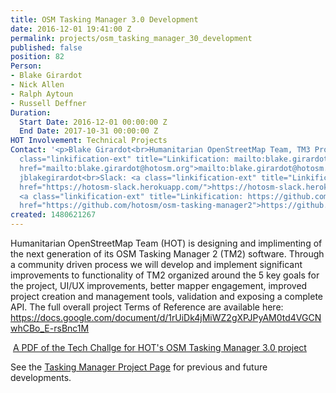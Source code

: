 ```yaml
---
title: OSM Tasking Manager 3.0 Development
date: 2016-12-01 19:41:00 Z
permalink: projects/osm_tasking_manager_30_development
published: false
position: 82
Person:
- Blake Girardot
- Nick Allen
- Ralph Aytoun
- Russell Deffner
Duration:
  Start Date: 2016-12-01 00:00:00 Z
  End Date: 2017-10-31 00:00:00 Z
HOT Involvement: Technical Projects
Contact: '<p>Blake Girardot<br>Humanitarian OpenStreetMap Team, TM3 Project Manager<br><a
  class="linkification-ext" title="Linkification: mailto:blake.girardot@hotosm.org"
  href="mailto:blake.girardot@hotosm.org">mailto:blake.girardot@hotosm.org</a><br>skype:
  jblakegirardot<br>Slack: <a class="linkification-ext" title="Linkification: https://hotosm-slack.herokuapp.com/"
  href="https://hotosm-slack.herokuapp.com/">https://hotosm-slack.herokuapp.com/</a><br>GitHub:
  <a class="linkification-ext" title="Linkification: https://github.com/hotosm/osm-tasking-manager2"
  href="https://github.com/hotosm/osm-tasking-manager2">https://github.com/hotosm/osm-tasking-manager2</a></p>'
created: 1480621267
---
```


<p>Humanitarian OpenStreetMap Team (HOT) is designing and implimenting of the next generation of its OSM Tasking Manager 2 (TM2) software. Through a community driven process we will develop and implement significant improvements to functionality of TM2 organized around the 5 key goals for the project, UI/UX improvements, better mapper engagement, improved project creation and management tools, validation and exposing a complete API. The full overall project Terms of Reference are available here: <a class="linkification-ext" title="Linkification: https://docs.google.com/document/d/1rUiDk4jMiWZ2gXPJPyAM0td4VGCNwhCBo_E-rsBnc1M" href="https://docs.google.com/document/d/1rUiDk4jMiWZ2gXPJPyAM0td4VGCNwhCBo_E-rsBnc1M">https://docs.google.com/document/d/1rUiDk4jMiWZ2gXPJPyAM0td4VGCNwhCBo_E-rsBnc1M</a></p><p><span class="file"><img class="file-icon" title="application/pdf" src="/modules/file/icons/application-pdf.png" alt=""> <a title="A PDF of the Tech Challge for HOT's OSM Tasking Manager 3.0 project" href="/sites/default/files/TM3TechChallenge-Final.pdf">A PDF of the Tech Challge for HOT's OSM Tasking Manager 3.0 project</a></span></p><p><span class="file">See the <a href="https://www.hotosm.org/projects/tasking_manager">Tasking Manager Project Page</a> for previous and future developments.</span></p>
